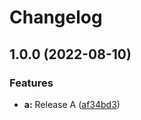 # Changelog

## 1.0.0 (2022-08-10)


### Features

* **a:** Release A ([af34bd3](https://github.com/zenbusiness/monorepo-sandbox/commit/af34bd3a27e16ec31f7f9cc8cae1bcdfb818025f))
